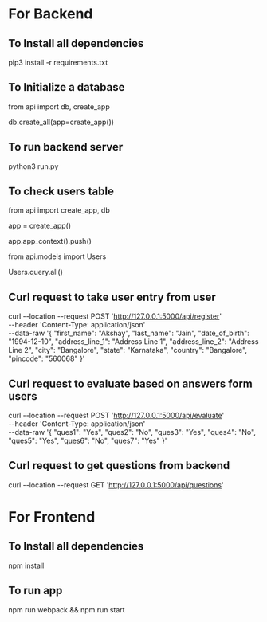 # For Backend

## To Install all dependencies

pip3 install -r requirements.txt

## To Initialize a database

from api import db, create_app

db.create_all(app=create_app())

## To run backend server

python3 run.py

## To check users table

from api import create_app, db

app = create_app()

app.app_context().push()

from api.models import Users

Users.query.all()

## Curl request to take user entry from user

curl --location --request POST 'http://127.0.0.1:5000/api/register' \
--header 'Content-Type: application/json' \
--data-raw '{
"first_name": "Akshay",
"last_name": "Jain",
"date_of_birth": "1994-12-10",
"address_line_1": "Address Line 1",
"address_line_2": "Address Line 2",
"city": "Bangalore",
"state": "Karnataka",
"country": "Bangalore",
"pincode": "560068"
}'

## Curl request to evaluate based on answers form users

curl --location --request POST 'http://127.0.0.1:5000/api/evaluate' \
--header 'Content-Type: application/json' \
--data-raw '{
"ques1": "Yes",
"ques2": "No",
"ques3": "Yes",
"ques4": "No",
"ques5": "Yes",
"ques6": "No",
"ques7": "Yes"
}'

## Curl request to get questions from backend

curl --location --request GET 'http://127.0.0.1:5000/api/questions'

# For Frontend

## To Install all dependencies

npm install

## To run app

npm run webpack && npm run start
